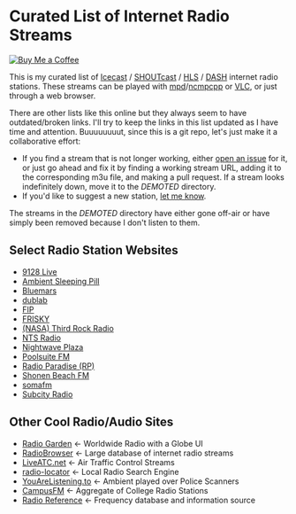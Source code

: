 # Curated List of Internet Radio Streams

[![Buy Me a Coffee](https://img.shields.io/badge/Buy%20Me%20a-Coffee-orange)](https://www.buymeacoffee.com/mpierce)

This is my curated list of
[Icecast](https://icecast.org) /
[SHOUTcast](https://www.shoutcast.com) /
[HLS](https://en.wikipedia.org/wiki/HTTP_Live_Streaming) /
[DASH](https://en.wikipedia.org/wiki/Dynamic_Adaptive_Streaming_over_HTTP) 
internet radio stations.
These streams can be played with [mpd](https://www.musicpd.org)/[ncmpcpp](https://wiki.archlinux.org/title/ncmpcpp) 
or [VLC](https://wiki.archlinux.org/title/VLC_media_player), 
or just through a web browser.

There are other lists like this online
but they always seem to have outdated/broken links.
I'll try to keep the links in this list updated 
as I have time and attention.
Buuuuuuuut, since this is a git repo, 
let's just make it a collaborative effort:

  - If you find a stream that is not longer working,
    either [open an issue](https://github.com/mikepierce/internet-radio-streams/issues) for it,
    or just go ahead and fix it by finding a working stream URL, 
    adding it to the corresponding m3u file, and making a pull request.
    If a stream looks indefinitely down, move it to the _DEMOTED_ directory.
  - If you'd like to suggest a new station,
    [let me know](https://github.com/mikepierce/internet-radio-streams/discussions/categories/station-suggestions).

The streams in the _DEMOTED_ directory 
have either gone off-air
or have simply been removed 
because I don't listen to them.

## Select Radio Station Websites

  - [9128 Live](https://9128.live)
  - [Ambient Sleeping Pill](https://ambientsleepingpill.com)
  - [Bluemars](http://echoesofbluemars.org) 
  - [dublab](https://www.dublab.com) 
  - [FIP](https://www.fip.fr) 
  - [FRISKY](https://www.friskyradio.com) 
  - [(NASA) Third Rock Radio](https://thirdrockradio.net) 
  - [NTS Radio](https://www.nts.live) 
  - [Nightwave Plaza](https://plaza.one) 
  - [Poolsuite FM](https://poolsuite.net) 
  - [Radio Paradise (RP)](https://radioparadise.com) 
  - [Shonen Beach FM](https://www.beachfm.co.jp) 
  - [somafm](https://somafm.com/) 
  - [Subcity Radio](https://subcity.org) 

## Other Cool Radio/Audio Sites

  - [Radio Garden](http://radio.garden/) ← Worldwide Radio with a Globe UI
  - [RadioBrowser](https://www.radio-browser.info) ← Large database of internet radio streams
  - [LiveATC.net](https://www.liveatc.net) ← Air Traffic Control Streams
  - [radio-locator](https://radio-locator.com) ← Local Radio Search Engine
  - [YouAreListening.to](http://youarelistening.to) ← Ambient played over Police Scanners
  - [CampusFM](https://www.campus-fm.com) ← Aggregate of College Radio Stations
  - [Radio Reference](https://www.radioreference.com) ← Frequency database and information source

